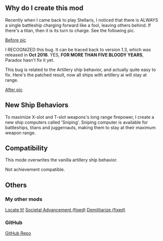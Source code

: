 ## Why do I create this mod

Recently when I came back to play Stellaris, I noticed that there is ALWAYS a single battleship charging forward like a fool, leaving others behind. If there's a titan, then it is its turn to charge. See the following pic.

[Before pic](https://imgur.com/VPYKKKs)

I RECOGNIZED this bug. It can be traced back to version 1.3, which was released in **Oct 2016**. YES, **FOR MORE THAN FIVE BLOODY YEARS**, Paradox hasn't fix it yet.

This bug is related to the Artillery ship behavior, and actually quite easy to fix. Here's the patched result, now all ships with artillery ai will stay at range.

[After pic](https://imgur.com/XdvVNq4)

## New Ship Behaviors

To maximize X-slot and T-slot weapons's long range firepower, I create a new ship computers called 'Sniping'. Sniping computer is available for battleships, titans and juggernauts, making them to stay at their maximum weapon range.

## Compatibility

This mode overwrites the vanilla artillery ship behavior.

Not achievement compatible.

## Others

### My other mods

[Locate It!](https://steamcommunity.com/sharedfiles/filedetails/?id=2245491122)
[Societal Advancement (fixed)](https://steamcommunity.com/sharedfiles/filedetails/?id=2247594997)
[Demilitarize (fixed)](https://steamcommunity.com/sharedfiles/filedetails/?id=2254396324)

### GitHub

[GitHub Repo](https://github.com/VictoriousRaptor/No-More-Charging-Battleships-Or-Titans)